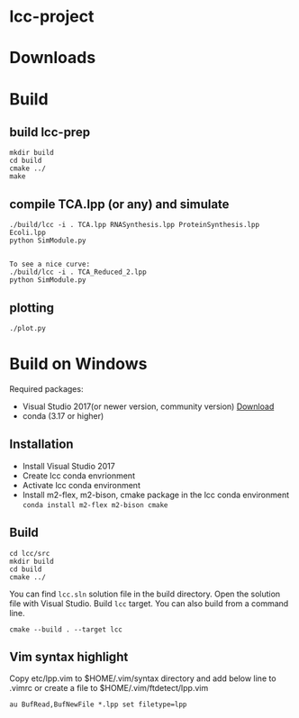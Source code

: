 # lcc-project


# Downloads

# Build
## build lcc-prep
    
    mkdir build
    cd build
    cmake ../
    make


## compile TCA.lpp (or any) and simulate

    ./build/lcc -i . TCA.lpp RNASynthesis.lpp ProteinSynthesis.lpp Ecoli.lpp
    python SimModule.py
    
    
    To see a nice curve:
    ./build/lcc -i . TCA_Reduced_2.lpp
    python SimModule.py
    
## plotting

    ./plot.py



# Build on Windows
Required packages:  
- Visual Studio 2017(or newer version, community version) [Download](https://my.visualstudio.com/Downloads?q=visual%20studio%202017&wt.mc_id=o~msft~vscom~older-downloads)  
- conda (3.17 or higher)

## Installation
- Install Visual Studio 2017
- Create lcc conda envrionment
- Activate lcc conda environment
- Install m2-flex, m2-bison, cmake package in the lcc conda environment  
  `conda install m2-flex m2-bison cmake`

## Build
    cd lcc/src
    mkdir build
    cd build
    cmake ../
    
You can find `lcc.sln` solution file in the build directory. Open the solution file with Visual Studio. Build `lcc` target. You can also build from a command line.

    cmake --build . --target lcc


## Vim syntax highlight
Copy etc/lpp.vim to $HOME/.vim/syntax directory and add below line to .vimrc or create a file to $HOME/.vim/ftdetect/lpp.vim
```
au BufRead,BufNewFile *.lpp set filetype=lpp
```
